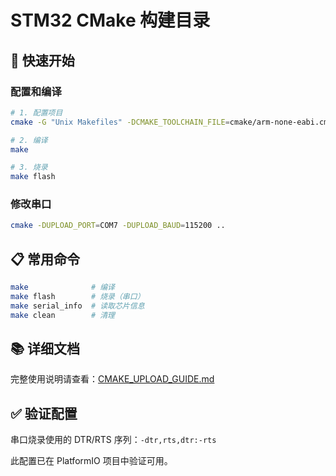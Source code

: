 # STM32 CMake 构建目录

## 🚀 快速开始

### 配置和编译

```bash
# 1. 配置项目
cmake -G "Unix Makefiles" -DCMAKE_TOOLCHAIN_FILE=cmake/arm-none-eabi.cmake ..

# 2. 编译
make

# 3. 烧录
make flash
```

### 修改串口

```bash
cmake -DUPLOAD_PORT=COM7 -DUPLOAD_BAUD=115200 ..
```

## 📋 常用命令

```bash
make              # 编译
make flash        # 烧录（串口）
make serial_info  # 读取芯片信息
make clean        # 清理
```

## 📚 详细文档

完整使用说明请查看：[CMAKE_UPLOAD_GUIDE.md](../CMAKE_UPLOAD_GUIDE.md)

## ✅ 验证配置

串口烧录使用的 DTR/RTS 序列：`-dtr,rts,dtr:-rts`

此配置已在 PlatformIO 项目中验证可用。